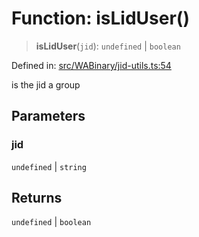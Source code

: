 # Function: isLidUser()

> **isLidUser**(`jid`): `undefined` \| `boolean`

Defined in: [src/WABinary/jid-utils.ts:54](https://github.com/Fokusdotid/Baileys/blob/c0c23ce3104b65dfcc64246c9ee8a49ef38993b5/src/WABinary/jid-utils.ts#L54)

is the jid a group

## Parameters

### jid

`undefined` | `string`

## Returns

`undefined` \| `boolean`
